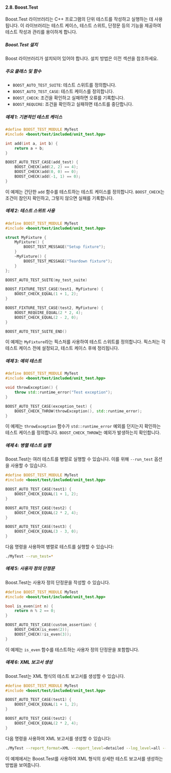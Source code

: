 #### 2.8. Boost.Test

Boost.Test 라이브러리는 C++ 프로그램의 단위 테스트를 작성하고 실행하는 데 사용됩니다. 이 라이브러리는 테스트 케이스, 테스트 스위트, 단정문 등의 기능을 제공하여 테스트 작성과 관리를 용이하게 합니다.

##### Boost.Test 설치
Boost 라이브러리가 설치되어 있어야 합니다. 설치 방법은 이전 섹션을 참조하세요.

##### 주요 클래스 및 함수

- `BOOST_AUTO_TEST_SUITE`: 테스트 스위트를 정의합니다.
- `BOOST_AUTO_TEST_CASE`: 테스트 케이스를 정의합니다.
- `BOOST_CHECK`: 조건을 확인하고 실패하면 오류를 기록합니다.
- `BOOST_REQUIRE`: 조건을 확인하고 실패하면 테스트를 중단합니다.

##### 예제 1: 기본적인 테스트 케이스

```cpp
#define BOOST_TEST_MODULE MyTest
#include <boost/test/included/unit_test.hpp>

int add(int a, int b) {
    return a + b;
}

BOOST_AUTO_TEST_CASE(add_test) {
    BOOST_CHECK(add(2, 2) == 4);
    BOOST_CHECK(add(0, 0) == 0);
    BOOST_CHECK(add(-1, 1) == 0);
}
```

이 예제는 간단한 `add` 함수를 테스트하는 테스트 케이스를 정의합니다. `BOOST_CHECK`는 조건이 참인지 확인하고, 그렇지 않으면 실패를 기록합니다.

##### 예제 2: 테스트 스위트 사용

```cpp
#define BOOST_TEST_MODULE MyTest
#include <boost/test/included/unit_test.hpp>

struct MyFixture {
    MyFixture() {
        BOOST_TEST_MESSAGE("Setup fixture");
    }
    ~MyFixture() {
        BOOST_TEST_MESSAGE("Teardown fixture");
    }
};

BOOST_AUTO_TEST_SUITE(my_test_suite)

BOOST_FIXTURE_TEST_CASE(test1, MyFixture) {
    BOOST_CHECK_EQUAL(1 + 1, 2);
}

BOOST_FIXTURE_TEST_CASE(test2, MyFixture) {
    BOOST_REQUIRE_EQUAL(2 * 2, 4);
    BOOST_CHECK_EQUAL(2 - 2, 0);
}

BOOST_AUTO_TEST_SUITE_END()
```

이 예제는 `MyFixture`라는 픽스처를 사용하여 테스트 스위트를 정의합니다. 픽스처는 각 테스트 케이스 전에 설정되고, 테스트 케이스 후에 정리됩니다.

##### 예제 3: 예외 테스트

```cpp
#define BOOST_TEST_MODULE MyTest
#include <boost/test/included/unit_test.hpp>

void throwException() {
    throw std::runtime_error("Test exception");
}

BOOST_AUTO_TEST_CASE(exception_test) {
    BOOST_CHECK_THROW(throwException(), std::runtime_error);
}
```

이 예제는 `throwException` 함수가 `std::runtime_error` 예외를 던지는지 확인하는 테스트 케이스를 정의합니다. `BOOST_CHECK_THROW`는 예외가 발생하는지 확인합니다.

##### 예제 4: 병렬 테스트 실행

Boost.Test는 여러 테스트를 병렬로 실행할 수 있습니다. 이를 위해 `--run_test` 옵션을 사용할 수 있습니다.

```cpp
#define BOOST_TEST_MODULE MyTest
#include <boost/test/included/unit_test.hpp>

BOOST_AUTO_TEST_CASE(test1) {
    BOOST_CHECK_EQUAL(1 + 1, 2);
}

BOOST_AUTO_TEST_CASE(test2) {
    BOOST_CHECK_EQUAL(2 * 2, 4);
}

BOOST_AUTO_TEST_CASE(test3) {
    BOOST_CHECK_EQUAL(3 - 3, 0);
}
```

다음 명령을 사용하여 병렬로 테스트를 실행할 수 있습니다:

```bash
./MyTest --run_test=*
```

##### 예제 5: 사용자 정의 단정문

Boost.Test는 사용자 정의 단정문을 작성할 수 있습니다.

```cpp
#define BOOST_TEST_MODULE MyTest
#include <boost/test/included/unit_test.hpp>

bool is_even(int n) {
    return n % 2 == 0;
}

BOOST_AUTO_TEST_CASE(custom_assertion) {
    BOOST_CHECK(is_even(2));
    BOOST_CHECK(!is_even(3));
}
```

이 예제는 `is_even` 함수를 테스트하는 사용자 정의 단정문을 포함합니다.

##### 예제 6: XML 보고서 생성

Boost.Test는 XML 형식의 테스트 보고서를 생성할 수 있습니다.

```cpp
#define BOOST_TEST_MODULE MyTest
#include <boost/test/included/unit_test.hpp>

BOOST_AUTO_TEST_CASE(test1) {
    BOOST_CHECK_EQUAL(1 + 1, 2);
}

BOOST_AUTO_TEST_CASE(test2) {
    BOOST_CHECK_EQUAL(2 * 2, 4);
}
```

다음 명령을 사용하여 XML 보고서를 생성할 수 있습니다:

```bash
./MyTest --report_format=XML --report_level=detailed --log_level=all --result_code=no --log_sink=test_report.xml
```

이 예제에서는 Boost.Test를 사용하여 XML 형식의 상세한 테스트 보고서를 생성하는 방법을 보여줍니다.
